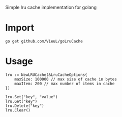 Simple lru cache implementation for golang

# Import

```
go get github.com/VieuL/goLruCache
```

# Usage
```
lru := NewLRUCache(&LruCacheOptions{
    maxSize: 100000 // max size of cache in bytes
    maxItem: 200 // max number of items in cache
})

lru.Set("key", "value")
lru.Get("key")
lru.Delete("key")
lru.Clear()
```
